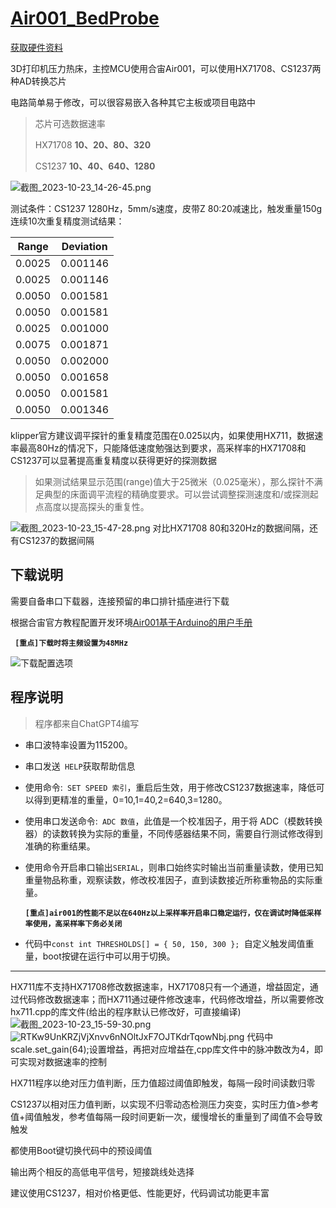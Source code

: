 # [Air001_BedProbe](https://github.com/aoangen/Air001_BedProbe)

[获取硬件资料](https://oshwhub.com/aoang/air001_bedprobe)

3D打印机压力热床，主控MCU使用合宙Air001，可以使用HX71708、CS1237两种AD转换芯片

电路简单易于修改，可以很容易嵌入各种其它主板或项目电路中



> 芯片可选数据速率
> 
> HX71708 **10、20、80、320**
> 
> CS1237 **10、40、640、1280**



![截图_2023-10-23_14-26-45.png](https://s2.loli.net/2023/10/23/9xsdfjF1c4yCkgL.png)



测试条件：CS1237 1280Hz，5mm/s速度，皮带Z 80:20减速比，触发重量150g
连续10次重复精度测试结果：

| Range  | Deviation |
| ------ | --------- |
| 0.0025 | 0.001146  |
| 0.0025 | 0.001146  |
| 0.0050 | 0.001581  |
| 0.0050 | 0.001581  |
| 0.0025 | 0.001000  |
| 0.0075 | 0.001871  |
| 0.0050 | 0.002000  |
| 0.0050 | 0.001658  |
| 0.0050 | 0.001581  |
| 0.0050 | 0.001346  |

klipper官方建议调平探针的重复精度范围在0.025以内，如果使用HX711，数据速率最高80Hz的情况下，只能降低速度勉强达到要求，高采样率的HX71708和CS1237可以显著提高重复精度以获得更好的探测数据

> 如果测试结果显示范围(range)值大于25微米（0.025毫米），那么探针不满足典型的床面调平流程的精确度要求。可以尝试调整探测速度和/或探测起点高度以提高探头的重复性。

![截图_2023-10-23_15-47-28.png](https://s2.loli.net/2023/10/23/CWjFhsDMmn9zIQR.png)
对比HX71708 80和320Hz的数据间隔，还有CS1237的数据间隔

## 下载说明

需要自备串口下载器，连接预留的串口排针插座进行下载

根据合宙官方教程配置开发环境[Air001基于Arduino的用户手册](https://wiki.luatos.com/chips/air001/Air001-Arduino.html)

**` [重点]下载时将主频设置为48MHz`**

![下载配置选项](https://s2.loli.net/2023/11/16/KUfAPc3ygHFEYbG.png)

## 程序说明

> 程序都来自ChatGPT4编写

* 串口波特率设置为115200。

* 串口发送` HELP`获取帮助信息

* 使用命令:` SET SPEED 索引`，重启后生效，用于修改CS1237数据速率，降低可以得到更精准的重量，0=10,1=40,2=640,3=1280。

* 使用串口发送命令:` ADC 数值`，此值是一个校准因子，用于将 ADC（模数转换器）的读数转换为实际的重量，不同传感器结果不同，需要自行测试修改得到准确的称重结果。
  
* 使用命令开启串口输出`SERIAL`，则串口始终实时输出当前重量读数，使用已知重量物品称重，观察读数，修改校准因子，直到读数接近所称重物品的实际重量。

  **`[重点]air001的性能不足以在640Hz以上采样率开启串口稳定运行，仅在调试时降低采样率使用，高采样率下务必关闭`**
* 代码中` const int THRESHOLDS[] = { 50, 150, 300 };  `自定义触发阈值重量，boot按键在运行中可以用于切换。


***

HX711库不支持HX71708修改数据速率，HX71708只有一个通道，增益固定，通过代码修改数据速率；而HX711通过硬件修改速率，代码修改增益，所以需要修改hx711.cpp的库文件(给出的程序默认已修改好，可直接编译)
![截图_2023-10-23_15-59-30.png](https://s2.loli.net/2023/10/23/RGyBl7eSj8WkuN3.png)
![RTKw9UnKRZjVjXnvv6nNOltJxF7OJTKdrTqowNbj.png](https://s2.loli.net/2023/10/23/gKIcJoqEwVU5Pxk.png)
代码中scale.set_gain(64);设置增益，再把对应增益在,cpp库文件中的脉冲数改为4，即可实现对数据速率的控制

HX711程序以绝对压力值判断，压力值超过阈值即触发，每隔一段时间读数归零

CS1237以相对压力值判断，以实现不归零动态检测压力突变，实时压力值>参考值+阈值触发，参考值每隔一段时间更新一次，缓慢增长的重量到了阈值不会导致触发

都使用Boot键切换代码中的预设阈值

输出两个相反的高低电平信号，短接跳线处选择

建议使用CS1237，相对价格更低、性能更好，代码调试功能更丰富
